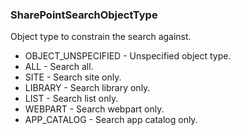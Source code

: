 ### SharePointSearchObjectType
Object type to constrain the search against.

- OBJECT_UNSPECIFIED - Unspecified object type.
- ALL - Search all.
- SITE - Search site only.
- LIBRARY - Search library only.
- LIST - Search list only.
- WEBPART - Search webpart only.
- APP_CATALOG - Search app catalog only.
